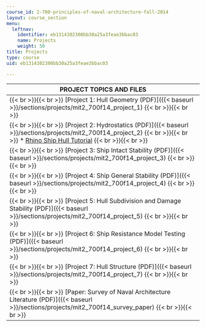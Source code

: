 ```yaml
---
course_id: 2-700-principles-of-naval-architecture-fall-2014
layout: course_section
menu:
  leftnav:
    identifier: eb1314302300bb30a25a3feae3bbac03
    name: Projects
    weight: 50
title: Projects
type: course
uid: eb1314302300bb30a25a3feae3bbac03

---
```


| PROJECT TOPICS AND FILES |
| --- |
|  {{< br >}}{{< br >}} [Project 1: Hull Geometry (PDF)]({{< baseurl >}}/sections/projects/mit2_700f14_project_1) {{< br >}}{{< br >}}  |
|  {{< br >}}{{< br >}} [Project 2: Hydrostatics (PDF)]({{< baseurl >}}/sections/projects/mit2_700f14_project_2) {{< br >}}{{< br >}} *   [Rhino Ship Hull Tutorial](http://www.scribd.com/doc/44417287/Rhino-Ship-Hull-Tutorial) {{< br >}}{{< br >}}  |
|  {{< br >}}{{< br >}} [Project 3: Ship Intact Stability (PDF)]({{< baseurl >}}/sections/projects/mit2_700f14_project_3) {{< br >}}{{< br >}}  |
|  {{< br >}}{{< br >}} [Project 4: Ship General Stability (PDF)]({{< baseurl >}}/sections/projects/mit2_700f14_project_4) {{< br >}}{{< br >}}  |
|  {{< br >}}{{< br >}} [Project 5: Hull Subdivision and Damage Stability (PDF)]({{< baseurl >}}/sections/projects/mit2_700f14_project_5) {{< br >}}{{< br >}}  |
|  {{< br >}}{{< br >}} [Project 6: Ship Resistance Model Testing (PDF)]({{< baseurl >}}/sections/projects/mit2_700f14_project_6) {{< br >}}{{< br >}}  |
|  {{< br >}}{{< br >}} [Project 7: Hull Structure (PDF)]({{< baseurl >}}/sections/projects/mit2_700f14_project_7) {{< br >}}{{< br >}}  |
|  {{< br >}}{{< br >}} [Paper: Survey of Naval Architecture Literature (PDF)]({{< baseurl >}}/sections/projects/mit2_700f14_survey_paper) {{< br >}}{{< br >}}